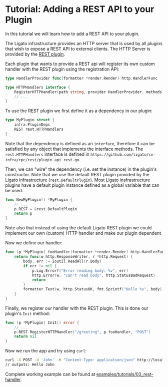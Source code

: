 # Tutorial: Adding a REST API to your Plugin

In this tutorial we will learn how to add a REST API to your plugin.

The Ligato infrastructure provides an HTTP server that is used by all plugins
that wish to expose a REST API to external clients. The HTTP Server is provided
by the [REST plugin](https://github.com/ligato/blob/master/cn-infra/rpc/rest).

Each plugin that wants to provide a REST api will register its own custom
handler with the REST plugin using the registration API:

```go
type HandlerProvider func(formatter *render.Render) http.HandlerFunc

type HTTPHandlers interface {
	RegisterHTTPHandler(path string, provider HandlerProvider, methods ...string) *mux.Route
	// ...
}
```

To use the REST plugin we first define it as a dependency in our plugin:

```go
type MyPlugin struct {
	infra.PluginDeps
	REST rest.HTTPHandlers
}
```
Note that the dependency is defined as an `interface`, therefore it can be
satisfied by any object that implements the interface methods. The `rest.HTTPHandlers`
interface is defined in `https://github.com/ligato/cn-infra/rpc/rest/plugin_api_rest.go`.

Then, we can "wire" the dependency (i.e. set the instance) in the plugin's 
constructor. Note that we use the default REST plugin provided by the Ligato
infrastructure (`rest.DefaultPlugin`). Most Ligato insfrastructure plugins
have a default plugin instance defined as a global variable that can be used.

```go
func NewMyPlugin() *MyPlugin {
	// ...
	p.REST = &rest.DefaultPlugin
	return p
}
```
Note also that instead of using the default Ligato REST plugin we could implement
our own (custom) HTTP handler and make our plugin dependent 


Now we define our handler:

```go
func (p *MyPlugin) fooHandler(formatter *render.Render) http.HandlerFunc {
	return func(w http.ResponseWriter, r *http.Request) {
		body, err := ioutil.ReadAll(r.Body)
		if err != nil {
			p.Log.Errorf("Error reading body: %v", err)
			http.Error(w, "can't read body", http.StatusBadRequest)
			return
		}
		formatter.Text(w, http.StatusOK, fmt.Sprintf("Hello %s", body))
	}
}
```

Finally, we register our handler with the REST plugin. This is done our plugin's 
`Init` method:

```go
func (p *MyPlugin) Init() error {
	// ...
	p.REST.RegisterHTTPHandler("/greeting", p.fooHandler, "POST")
	return nil
}
```

Now we run the app and try using `curl`: 

```sh
curl -X POST -d 'John' -H "Content-Type: application/json" http://localhost:9191/greeting
// outputs: Hello John
```

Complete working example can be found at [examples/tutorials/03_rest-handler](https://github.com/ligato/cn-infra/blob/master/examples/tutorials/03_rest-handler).
